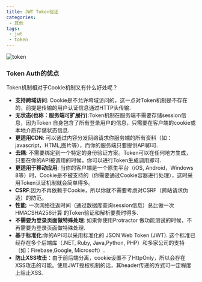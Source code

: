 ```yaml
---
title: JWT Token验证
categories:
 - 其他
tags:
 - jwt
 - token
---
```


![token](https://zgjian-pic.oss-cn-beijing.aliyuncs.com/markdown/8bd0945da42ab45179ed84f4974f9bd3.jpg)
### Token Auth的优点
Token机制相对于Cookie机制又有什么好处呢？
- **支持跨域访问**: Cookie是不允许垮域访问的，这一点对Token机制是不存在的，前提是传输的用户认证信息通过HTTP头传输.
- **无状态(也称：服务端可扩展行)**:Token机制在服务端不需要存储session信息，因为Token 自身包含了所有登录用户的信息，只需要在客户端的cookie或本地介质存储状态信息.
- **更适用CDN**: 可以通过内容分发网络请求你服务端的所有资料（如：javascript，HTML,图片等），而你的服务端只要提供API即可.
- **去耦**: 不需要绑定到一个特定的身份验证方案。Token可以在任何地方生成，只要在你的API被调用的时候，你可以进行Token生成调用即可.
- **更适用于移动应用**: 当你的客户端是一个原生平台（iOS, Android，Windows 8等）时，Cookie是不被支持的（你需要通过Cookie容器进行处理），这时采用Token认证机制就会简单得多。
- **CSRF**:因为不再依赖于Cookie，所以你就不需要考虑对CSRF（跨站请求伪造）的防范。
- **性能**: 一次网络往返时间（通过数据库查询session信息）总比做一次HMACSHA256计算 的Token验证和解析要费时得多.
- **不需要为登录页面做特殊处理**: 如果你使用Protractor 做功能测试的时候，不再需要为登录页面做特殊处理.
- **基于标准化**:你的API可以采用标准化的 JSON Web Token (JWT). 这个标准已经存在多个后端库（.NET, Ruby, Java,Python, PHP）和多家公司的支持（如：Firebase,Google, Microsoft）.
- **防止XSS攻击**：由于前后端分离，cookie设置不了HttpOnly，所以会存在XSS攻击的可能。使用JWT授权机制的话，其header传递的方式可一定程度上阻止XSS.
### 
